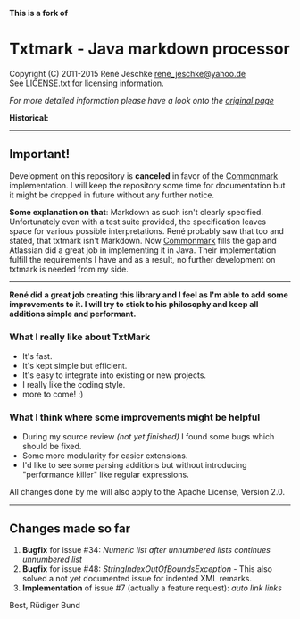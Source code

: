 __This is a fork of__  

# Txtmark - Java markdown processor
Copyright (C) 2011-2015 René Jeschke <rene_jeschke@yahoo.de>  
See LICENSE.txt for licensing information.

_For more detailed information please have a look onto the [original page](https://github.com/rjeschke/txtmark)_


__Historical:__

***
## Important!
Development on this repository is __canceled__ in favor of the [Commonmark](https://github.com/atlassian/commonmark-java) implementation. I will keep the repository some time for documentation but it might be dropped in future without any further notice.


__Some explanation on that__: Markdown as such isn't clearly specified. Unfortunately even with a test suite provided, the specification leaves space for various possible interpretations. René probably saw that too and stated, that txtmark isn't Markdown. Now [Commonmark](commonmark.org) fills the gap and Atlassian did a great job in implementing it in Java. Their implementation fulfill the requirements I have and as a result, no further development on txtmark is needed from my side.

***

__René did a great job creating this library and I feel as I'm able to add some improvements to it. I will try to stick to his philosophy and keep all additions simple and performant.__

### What I really like about TxtMark

* It's fast.
* It's kept simple but efficient.
* It's easy to integrate into existing or new projects.
* I really like the coding style.
* more to come! :)
 
### What I think where some improvements might be helpful

* During my source review _(not yet finished)_ I found some bugs which should be fixed.
* Some more modularity for easier extensions.
* I'd like to see some parsing additions but without introducing "performance killer" like regular expressions.

All changes done by me will also apply to the Apache License, Version 2.0.

***

## Changes made so far ##

1. __Bugfix__ for issue #34: _Numeric list after unnumbered lists continues unnumbered list_
2. __Bugfix__ for issue #48: _StringIndexOutOfBoundsException_ - This also solved a not yet documented issue for indented XML remarks.
3. __Implementation__ of issue #7 (actually a feature request): _auto link links_



Best,
Rüdiger Bund
